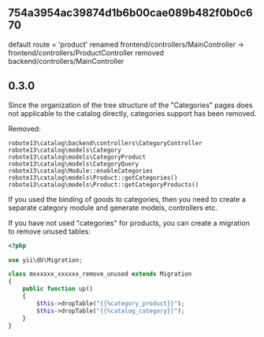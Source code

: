 754a3954ac39874d1b6b00cae089b482f0b0c670
------
default route = 'product'
renamed frontend/controllers/MainController -> frontend/controllers/ProductController
removed backend/controllers/MainController

0.3.0
-----
Since the organization of the tree structure of the "Categories" pages does not applicable to the catalog directly,
categories support has been removed.
 
Removed:
```
robote13\catalog\backend\controllers\CategoryController
robote13\catalog\models\Category
robote13\catalog\models\CategoryProduct
robote13\catalog\models\CategoryQuery
robote13\catalog\Module::enableCategories
robote13\catalog\models\Product::getCategories()
robote13\catalog\models\Product::getCategoryProducts()
```

If you used the binding of goods to categories, then you need to create a separate category module and generate
models, controllers etc.

If you have not used "categories" for products, you can create a migration to remove unused tables:

```php
<?php

use yii\db\Migration;

class mxxxxxx_xxxxxx_remove_unused extends Migration
{
    public function up()
    {
        $this->dropTable("{{%category_product}}");
        $this->dropTable("{{%catalog_category}}");
    }
}
```